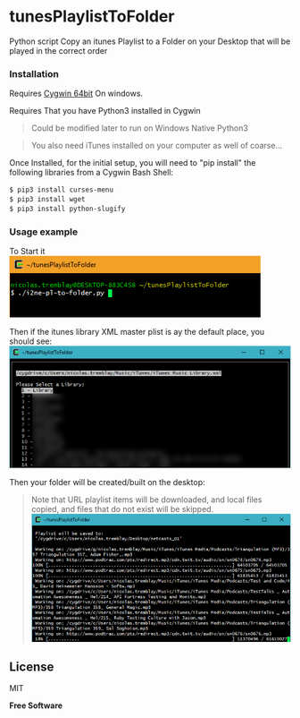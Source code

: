 # tunesPlaylistToFolder
Python script Copy an itunes Playlist to a Folder on your Desktop that will be played in the correct order

### Installation

Requires [Cygwin 64bit](https://cygwin.com/setup-x86_64.exe) On windows.

Requires That you have Python3 installed in Cygwin
> Could be modified later to run on Windows Native Python3

> You also need iTunes installed on your computer as well of coarse...


Once Installed, for the initial setup, you will need to 
"pip install" the following libraries from a Cygwin Bash Shell:
```sh
$ pip3 install curses-menu
$ pip3 install wget
$ pip3 install python-slugify
```

### Usage example
To Start it
![Screenshot](howtostart.png)

Then if the itunes library XML master plist is ay the default place, you should see:
![Screenshot](pickplaylist.png)

Then your folder will be created/built on the desktop: 
> Note that URL playlist items will be downloaded, and local files copied, and files that do not exist will be skipped.
![Screenshot](builfolder.png)

License
----

MIT


**Free Software**

